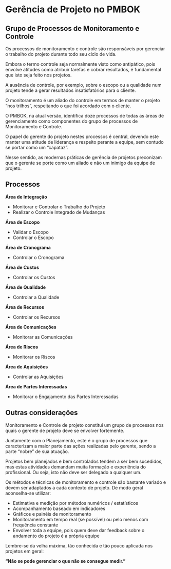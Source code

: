 # Gerência de Projeto no PMBOK

## Grupo de Processos de **Monitoramento e Controle**

Os processos de monitoramento e controle são responsáveis por gerenciar o trabalho do projeto durante todo seu ciclo de vida.

Embora o termo controle seja normalmente visto como antipático, pois envolve atitudes como atribuir tarefas e cobrar resultados, é fundamental que isto seja feito nos projetos.

A ausência de controle, por exemplo, sobre o escopo ou a qualidade num projeto tende a gerar resultados insatisfatórios para o cliente.

O monitoramento é um aliado do controle em termos de manter o projeto “nos trilhos”, respeitando o que foi acordado com o cliente.

O PMBOK, na atual versão, identifica doze processos de todas as áreas de gerenciamento como componentes do grupo de processos de Monitoramento e Controle.

O papel do gerente do projeto nestes processos é central, devendo este manter uma atitude de liderança e respeito perante a equipe, sem contudo se portar como um “capataz”.

Nesse sentido, as modernas práticas de gerência de projetos preconizam que o gerente se porte como um aliado e não um inimigo da equipe de projeto.

## Processos

**Área de Integração**

- Monitorar e Controlar o Trabalho do Projeto
- Realizar o Controle Integrado de Mudanças

**Área de Escopo**

- Validar o Escopo
- Controlar o Escopo

**Área de Cronograma**

- Controlar o Cronograma

**Área de Custos**

- Controlar os Custos

**Área de Qualidade**

- Controlar a Qualidade

**Área de Recursos**

- Controlar os Recursos

**Área de Comunicações**

- Monitorar as Comunicações

**Área de Riscos**

- Monitorar os Riscos

**Área de Aquisições**

- Controlar as Aquisições

**Área de Partes Interessadas**

- Monitorar o Engajamento das Partes Interessadas

## Outras considerações

Monitoramento e Controle de projeto constitui um grupo de processos nos quais o gerente de projeto deve se envolver fortemente.

Juntamente com o Planejamento, este é o grupo de processos que caracterizam a maior parte das ações realizadas pelo gerente, sendo a parte “nobre” de sua atuação.

Projetos bem planejados e bem controlados tendem a ser bem sucedidos, mas estas atividades demandam muita formação e experiência do profissional. Ou seja, isto não deve ser delegado a qualquer um.

Os métodos e técnicas de monitoramento e controle são bastante variado e devem ser adaptados a cada contexto de projeto. De modo geral aconselha-se utilizar:

- Estimativa e medição por métodos numéricos / estatísticos
- Acompanhamento baseado em indicadores
- Gráficos e painéis de monitoramento
- Monitoramento em tempo real (se possível) ou pelo menos com frequência constante
- Envolver toda a equipe, pois quem deve dar feedback sobre o andamento do projeto é a própria equipe

Lembre-se da velha máxima, tão conhecida e tão pouco aplicada nos projetos em geral: 

**“Não se pode gerenciar o que não se consegue medir.”**
